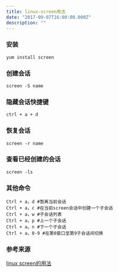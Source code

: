 ```yaml
---
title: linux-screen用法
date: "2017-09-07T16:00:00.000Z"
description: ""
---
```


### 安装

```
yum install screen
```

### 创建会话

```
screen -S name
```

### 隐藏会话快捷键

```
ctrl + a + d
```

### 恢复会话

```
screen -r name
```

### 查看已经创建的会话

```
screen -ls
```

### 其他命令

```
Ctrl + a，d #暂离当前会话
Ctrl + a，c #在当前screen会话中创建一个子会话
Ctrl + a，w #子会话列表
Ctrl + a，p #上一个子会话
Ctrl + a，n #下一个子会话
Ctrl + a，0-9 #在第0窗口至第9子会话间切换
```

### 参考来源

[linux screen的用法](http://www.jianshu.com/p/e91746ef4058)